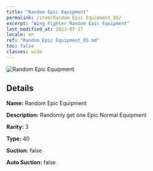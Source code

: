 ```yaml
---
title: "Random Epic Equipment"
permalink: /item/Random Epic Equipment_85/
excerpt: "Wing Fighter Random Epic Equipment"
last_modified_at: 2023-07-27
locale: en
ref: "Random Epic Equipment_85.md"
toc: false
classes: wide
---
```



 ![Random Epic Equipment](/images/item/Random_Epic_Equipment_p.png)



## Details

 **Name:** Random Epic Equipment 

 **Description:** Randomly get one Epic Normal Equipment

 **Rarity:** 3 

 **Type:** 40 

 **Suction:** false 

 **Auto Suction:** false 


